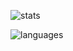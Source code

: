 ![stats](https://github-readme-stats.vercel.app/api?username=PoomSmart&hide=contribs&show_icons=true&theme=dark)

![languages](https://github-readme-stats.vercel.app/api/top-langs/?username=PoomSmart&layout=compact&theme=dark)
